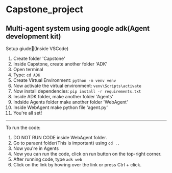 # Capstone_project
Multi-agent system using google adk(Agent development kit)
---------------------------------------------------------------------------------
Setup giude🤗(Inside VSCode)
1. Create folder 'Capstone'
2. Inside Capstone, create another folder 'ADK'
3. Open terminal
4. Type: `cd ADK`
5. Create Virtual Environment: `python -m venv venv`
6. Now activate the virtual environment: `venv\Scripts\activate`
7. Now install dependencies: `pip install -r requirements.txt`
8. Inside ADK folder, make another folder 'Agents'
9. Indside Agents folder make another folder 'WebAgent'
10. Inside WebAgent make python file 'agent.py'
10. You're all set!
---------------------------------------------------------------------------------
To run the code:
1. DO NOT RUN CODE inside WebAgent folder.
2. Go to paraent folder(This is important) using `cd ..`
3. Now you're in Agents
4. Now you can run the code, click on run button on the top-right corner.
5. After running code, type `adk web`
6. Click on the link by hovring over the link or press Ctrl + click.


